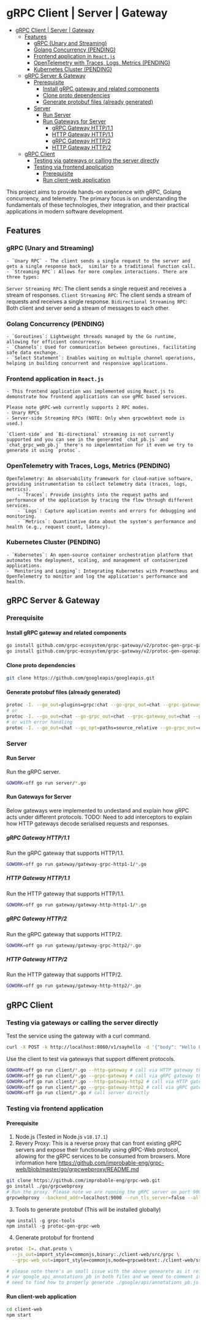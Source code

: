 # gRPC Client | Server | Gateway

- [gRPC Client | Server | Gateway](#grpc-client--server--gateway)
  - [Features](#features)
    - [gRPC (Unary and Streaming)](#grpc-unary-and-streaming)
    - [Golang Concurrency (PENDING)](#golang-concurrency-pending)
    - [Frontend application in `React.js`](#frontend-application-in-reactjs)
    - [OpenTelemetry with Traces, Logs, Metrics (PENDING)](#opentelemetry-with-traces-logs-metrics-pending)
    - [Kubernetes Cluster (PENDING)](#kubernetes-cluster-pending)
  - [gRPC Server \& Gateway](#grpc-server--gateway)
    - [Prerequisite](#prerequisite)
      - [Install gRPC gateway and related components](#install-grpc-gateway-and-related-components)
      - [Clone proto dependencies](#clone-proto-dependencies)
      - [Generate protobuf files (already generated)](#generate-protobuf-files-already-generated)
    - [Server](#server)
      - [Run Server](#run-server)
      - [Run Gateways for Server](#run-gateways-for-server)
        - [gRPC Gateway HTTP/1.1](#grpc-gateway-http11)
        - [HTTP Gateway HTTP/1.1](#http-gateway-http11)
        - [gRPC Gateway HTTP/2](#grpc-gateway-http2)
        - [HTTP Gateway HTTP/2](#http-gateway-http2)
  - [gRPC Client](#grpc-client)
    - [Testing via gateways or calling the server directly](#testing-via-gateways-or-calling-the-server-directly)
    - [Testing via frontend application](#testing-via-frontend-application)
      - [Prerequisite](#prerequisite-1)
      - [Run client-web application](#run-client-web-application)


This project aims to provide hands-on experience with gRPC, Golang concurrency, and telemetry. The primary focus is on understanding the fundamentals of these technologies, their integration, and their practical applications in modern software development.

## Features 
### gRPC (Unary and Streaming)
    - `Unary RPC` - The client sends a single request to the server and gets a single response back,  similar to a traditional function call.
    - `Streaming RPC`: Allows for more complex interactions. There are three types:
`Server Streaming RPC`: The client sends a single request and receives a stream of responses.
`Client Streaming RPC`: The client sends a stream of requests and receives a single response.
`Bidirectional Streaming RPC`: Both client and server send a stream of messages to each other.

### Golang Concurrency (PENDING)
    - `Goroutines`: Lightweight threads managed by the Go runtime, allowing for efficient concurrency.
    - `Channels`: Used for communication between goroutines, facilitating safe data exchange.
    - `Select Statement`: Enables waiting on multiple channel operations, helping in building concurrent and responsive applications.

### Frontend application in `React.js`
    - This frontend application was implemented using React.js to demonstrate how frontend applications can use gPRC based services.

    Please note gRPC-web currently supports 2 RPC modes.
    - Unary RPCs
    - Server-side Streaming RPCs (NOTE: Only when grpcwebtext mode is used.)

    `Client-side` and `Bi-directional` streaming is not currently supported and you can see in the generated `chat_pb.js` and `chat_grpc_web_pb.j` there's no impelemntation for it even we try to generate it using `protoc`.

### OpenTelemetry with Traces, Logs, Metrics (PENDING)
    OpenTelemetry: An observability framework for cloud-native software, providing instrumentation to collect telemetry data (traces, logs, metrics).
        - `Traces`: Provide insights into the request paths and performance of the application by tracing the flow through different services.
        - `Logs`: Capture application events and errors for debugging and monitoring.
        - `Metrics`: Quantitative data about the system's performance and health (e.g., request count, latency).

### Kubernetes Cluster (PENDING)
    - `Kubernetes`: An open-source container orchestration platform that automates the deployment, scaling, and management of containerized applications.
    - `Monitoring and Logging`: Integrating Kubernetes with Prometheus and OpenTelemetry to monitor and log the application's performance and health.


## gRPC Server & Gateway

### Prerequisite 

#### Install gRPC gateway and related components
```bash
go install github.com/grpc-ecosystem/grpc-gateway/v2/protoc-gen-grpc-gateway@latest
go install github.com/grpc-ecosystem/grpc-gateway/v2/protoc-gen-openapiv2@latest
```

#### Clone proto dependencies
```bash
git clone https://github.com/googleapis/googleapis.git
```

#### Generate protobuf files (already generated)
```bash
protoc -I. --go_out=plugins=grpc:chat --go-grpc_out=chat --grpc-gateway_out=chat --proto_path=./ --proto_path=./googleapis chat.proto
# or 
protoc -I. --go_out=chat --go-grpc_out=chat --grpc-gateway_out=chat --proto_path=./ --proto_path=./googleapis chat.proto
# or with error handling
protoc -I. --go_out=chat --go_opt=paths=source_relative --go-grpc_out=chat --go-grpc_opt=paths=source_relative --grpc-gateway_out=chat --grpc-gateway_opt=logtostderr=true,paths=source_relative --proto_path=./ --proto_path=./googleapis chat.proto
```

### Server

#### Run Server
Run the gRPC server.
```bash
GOWORK=off go run server/*.go  
```

#### Run Gateways for Server
Below gateways were implemented to undestand and explain how gRPC acts under different protocols.
TODO: Need to add interceptors to explain how HTTP gateways decode serialised requests and responses.

##### gRPC Gateway HTTP/1.1
Run the gRPC gateway that supports HTTP/1.1.
```bash
GOWORK=off go run gateway/gateway-grpc-http1-1/*.go
``` 

##### HTTP Gateway HTTP/1.1
Run the HTTP gateway that supports HTTP/1.1.
```bash
GOWORK=off go run gateway/gateway-http-http1-1/*.go
``` 

##### gRPC Gateway HTTP/2
Run the gRPC gateway that supports HTTP/2.
```bash
GOWORK=off go run gateway/gateway-grpc-http2/*.go
``` 

##### HTTP Gateway HTTP/2
Run the HTTP gateway that supports HTTP/2.
```bash
GOWORK=off go run gateway/gateway-http-http2/*.go
``` 

## gRPC Client

### Testing via gateways or calling the server directly
Test the service using the gateway with a curl command.
```bash
curl -X POST -k http://localhost:8080/v1/sayhello -d '{"body": "Hello From HTTP/1.1!"}'
```

Use the client to test via gateways that support different protocols.
```bash
GOWORK=off go run client/*.go --http-gateway # call via HTTP gateway that supports HTTP/1.1
GOWORK=off go run client/*.go --grpc-gateway # call via gRPC gateway that supports HTTP/1.1
GOWORK=off go run client/*.go --http-gateway-http2 # call via HTTP gateway that supports HTTP/2
GOWORK=off go run client/*.go --grpc-gateway-http2 # call via gRPC gateway that supports HTTP/2
GOWORK=off go run client/*.go # call server directly 
```
### Testing via frontend application

#### Prerequisite 
1. Node.js (Tested in Node.js `v18.17.1`)
2. Revery Proxy: This is a reverse proxy that can front existing gRPC servers and expose their functionality using gRPC-Web protocol, allowing for the gRPC services to be consumed from browsers.
More information here https://github.com/improbable-eng/grpc-web/blob/master/go/grpcwebproxy/README.md 
```bash
git clone https://github.com/improbable-eng/grpc-web.git
go install ./go/grpcwebproxy
# Run the proxy. Please note we are running the gRPC server on port 9000
grpcwebproxy --backend_addr=localhost:9000 --run_tls_server=false --allow_all_origins
```
3. Tools to generate protobuf (This will be installed globally)
```
npm install -g grpc-tools
npm install -g protoc-gen-grpc-web
```
4. Generate protobuf for frontend
```bash
protoc -I=. chat.proto \
  --js_out=import_style=commonjs,binary:./client-web/src/grpc \
  --grpc-web_out=import_style=commonjs,mode=grpcwebtext:./client-web/src/grpc --proto_path=./googleapis

# please note there's an small issue with the above genearete as it refers 
# var google_api_annotations_pb in both files and we need to comment it for now.
# need to find how to properly generate ./google/api/annotations_pb.js later
```

#### Run client-web application
```bash
cd client-web
npm start
```

